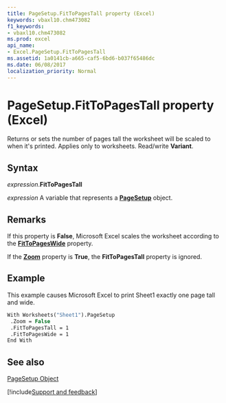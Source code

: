 ```yaml
---
title: PageSetup.FitToPagesTall property (Excel)
keywords: vbaxl10.chm473082
f1_keywords:
- vbaxl10.chm473082
ms.prod: excel
api_name:
- Excel.PageSetup.FitToPagesTall
ms.assetid: 1a0141cb-a665-caf5-6bd6-b037f65486dc
ms.date: 06/08/2017
localization_priority: Normal
---
```



# PageSetup.FitToPagesTall property (Excel)

Returns or sets the number of pages tall the worksheet will be scaled to when it's printed. Applies only to worksheets. Read/write  **Variant**.


## Syntax

_expression_.**FitToPagesTall**

_expression_ A variable that represents a **[PageSetup](Excel.PageSetup.md)** object.


## Remarks

If this property is  **False**, Microsoft Excel scales the worksheet according to the **[FitToPagesWide](Excel.PageSetup.FitToPagesWide.md)** property.

If the  **[Zoom](Excel.PageSetup.Zoom.md)** property is **True**, the **FitToPagesTall** property is ignored.


## Example

This example causes Microsoft Excel to print Sheet1 exactly one page tall and wide.


```vb
With Worksheets("Sheet1").PageSetup 
 .Zoom = False 
 .FitToPagesTall = 1 
 .FitToPagesWide = 1 
End With
```


## See also


[PageSetup Object](Excel.PageSetup.md)

[!include[Support and feedback](~/includes/feedback-boilerplate.md)]
